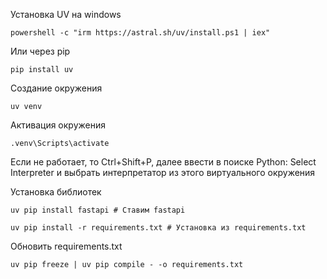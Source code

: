 Установка UV на windows
```
powershell -c "irm https://astral.sh/uv/install.ps1 | iex"
```

Или через pip
```
pip install uv
```

Создание окружения
```
uv venv
```

Активация окружения
```
.venv\Scripts\activate
```

Если не работает, то Ctrl+Shift+P, далее ввести в поиске Python: Select Interpreter и выбрать интерпретатор из этого виртуального окружения

Установка библиотек
```
uv pip install fastapi # Ставим fastapi

uv pip install -r requirements.txt # Установка из requirements.txt
```

Обновить requirements.txt
```
uv pip freeze | uv pip compile - -o requirements.txt
```